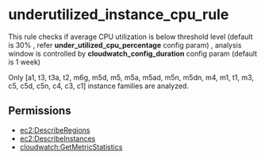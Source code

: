 # underutilized\_instance\_cpu\_rule

This rule checks if average CPU utilization is below threshold level \(default is 30% , refer **under\_utilized\_cpu\_percentage** config param\) , analysis window is controlled by **cloudwatch\_config\_duration** config param \(default is 1 week\)

Only \[a1, t3, t3a, t2, m6g, m5d, m5, m5a, m5ad, m5n, m5dn, m4, m1, t1, m3, c5, c5d, c5n, c4, c3, c1\] instance families are analyzed.

## Permissions

* [ec2:DescribeRegions](https://docs.aws.amazon.com/AWSEC2/latest/APIReference/API_DescribeRegions.html)
* [ec2:DescribeInstances](https://docs.aws.amazon.com/AWSEC2/latest/APIReference/API_DescribeInstances.html)
* [cloudwatch:GetMetricStatistics](https://docs.aws.amazon.com/AmazonCloudWatch/latest/APIReference/API_GetMetricStatistics.html)




